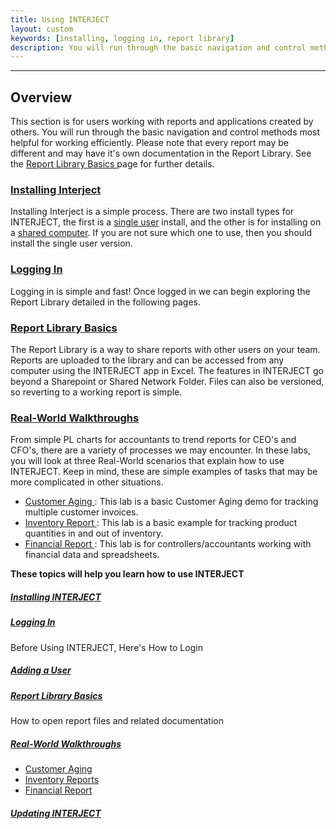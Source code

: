 ```yaml
---
title: Using INTERJECT
layout: custom
keywords: [installing, logging in, report library]
description: You will run through the basic navigation and control methods most helpful for working efficiently. Please note that every report may be different and may have it's own documentation in the Report Library. 
---
```

* * *

##  **Overview**

This section is for users working with reports and applications created by others. You will run through the basic navigation and control methods most helpful for working efficiently. Please note that every report may be different and may have it's own documentation in the Report Library. See the [ Report Library Basics ](/wAbout/Report-Library-Basics_61702517.html) page for further details. 

###  [ Installing Interject ](/wAbout/SingleUser.html)

Installing Interject is a simple process. There are two install types for INTERJECT, the first is a [single user](/wAbout/SingleUser.html) install, and the other is for installing on a [shared computer](/wAbout/SharedComputer.html). If you are not sure which one to use, then you should install the single user version.

###  [ Logging In ](/wAbout/Logging-In_63275074.html)

Logging in is simple and fast! Once logged in we can begin exploring the Report Library detailed in the following pages. 

###  [ Report Library Basics ](wAbout/Report-Library-Basics_61702517.html)

The Report Library is a way to share reports with other users on your team. Reports are uploaded to the library and can be accessed from any computer using the INTERJECT app in Excel. The features in INTERJECT go beyond a Sharepoint or Shared Network Folder. Files can also be versioned, so reverting to a working report is simple. 

###  [ Real-World Walkthroughs ](wAbout/Real-World-Walkthroughs_128091006.html)

From simple PL charts for accountants to trend reports for CEO's and CFO's, there are a variety of processes we may encounter. In these labs, you will look at three Real-World scenarios that explain how to use INTERJECT. Keep in mind, these are simple examples of tasks that may be more complicated in other situations. 

  * [ Customer Aging ](/wAbout/Customer-Aging_128091294.html) : This lab is a basic Customer Aging demo for tracking multiple customer invoices. 
  * [ Inventory Report ](/wAbout/Inventory-Reports_128091499.html) : This lab is a basic example for tracking product quantities in and out of inventory. 
  * [ Financial Report ](/wAbout/Financial-Report_128091561.html) : This lab is for controllers/accountants working with financial data and spreadsheets. 



**These topics will help you learn how to use INTERJECT**

#####  [ Installing INTERJECT ](/wAbout/Installing-INTERJECT_91881528.html)

#####  [ Logging In ](/wAbout/Logging-In_63275074.html)

Before Using INTERJECT, Here's How to Login 

#####  [ Adding a User ](/wAbout/Adding-a-User_61702191.html)

#####  [ Report Library Basics ](/wAbout/Report-Library-Basics_61702517.html)

How to open report files and related documentation 

#####  [ Real-World Walkthroughs ](/wAbout/Real-World-Walkthroughs_128091006.html)

  * [ Customer Aging ](Customer-Aging_128091294.html)
  * [ Inventory Reports ](Inventory-Reports_128091499.html)
  * [ Financial Report ](Financial-Report_128091561.html)



#####  [ Updating INTERJECT ](/wAbout/Updating-INTERJECT_128493904.html)
    
    
      
    
